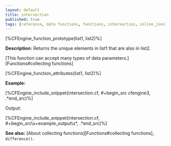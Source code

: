 ```yaml
---
layout: default
title: intersection
published: true
tags: [reference, data functions, functions, intersection, inline_json]
---
```


[%CFEngine_function_prototype(list1, list2)%]

**Description:** Returns the unique elements in list1 that are also in list2.

[This function can accept many types of data parameters.][Functions#collecting functions]

[%CFEngine_function_attributes(list1, list2)%]

**Example:**

[%CFEngine_include_snippet(intersection.cf, #\+begin_src cfengine3, .*end_src)%]

Output:

[%CFEngine_include_snippet(intersection.cf, #\+begin_src\s+example_output\s*, .*end_src)%]

**See also:** [About collecting functions][Functions#collecting functions], `difference()`.
